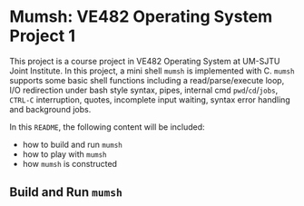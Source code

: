 # Mumsh: VE482 Operating System Project 1
This project is a course project in VE482 Operating System at UM-SJTU Joint Institute. In this project, a mini shell `mumsh` is implemented with C. `mumsh` supports some basic shell functions including a read/parse/execute loop, I/O redirection under bash style syntax, pipes, internal cmd `pwd`/`cd`/`jobs`, `CTRL-C` interruption, quotes, incomplete input waiting, syntax error handling and background jobs.

In this `README`, the following content will be included:
- how to build and run `mumsh`
- how to play with `mumsh`
- how `mumsh` is constructed

## Build and Run `mumsh`
